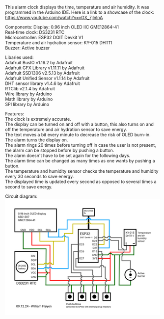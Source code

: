 This alarm clock displays the time, temperature and air humidity. It was programmed in the Arduino IDE. Here is a link to a showcase of the clock: https://www.youtube.com/watch?v=vGX_7jlnlnA

Components: 
Display: 0.96 inch OLED IIC GME12864-41  
Real-time clock: DS3231 RTC  
Microcontroller: ESP32 DOIT Devkit V1  
Temperature and air hydration sensor: KY-015 DHT11  
Buzzer: Active buzzer  

Libaries used:  
Adafruit BusIO v1.16.2 by Adafruit  
Adafruit GFX Library v1.11.11 by Adafruit  
Adafruit SSD1306 v2.5.13 by Adafruit  
Adafruit Unified Sensor v1.1.14 by Adafruit  
DHT sensor library v1.4.6 by Adafruit  
RTClib v2.1.4 by Adafruit  
Wire library by Arduino  
Math library by Arduino  
SPI library by Arduino  

Features:  
The clock is extremely accurate.  
The display can be turned on and off with a button, this also turns on and off the temperature and air hydration sensor to save energy.  
The text moves a bit every minute to decrease the risk of OLED burn-in.  
The alarm turns the display on.  
The alarm rings 20 times before turning off in case the user is not present, the alarm can be stopped before by pushing a button.  
The alarm doesn't have to be set again for the following days.  
The alarm time can be changed as many times as one wants by pushing a button.   
The temperature and humidity sensor checks the temperature and humidity every 30 seconds to save energy.  
The displayed time is updated every second as opposed to several times a second to save energy.  

Circuit diagram: 
![Alarm Clock Circuit Diagram](https://github.com/williamfroeyen/esp32-alarm-clock/blob/master/alarm-clock-circuit-diagram.jpg)